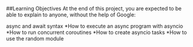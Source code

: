 ##Learning Objectives
At the end of this project, you are expected to be able to explain to anyone, without the help of Google:

async and await syntax
*How to execute an async program with asyncio
*How to run concurrent coroutines
*How to create asyncio tasks
*How to use the random module
